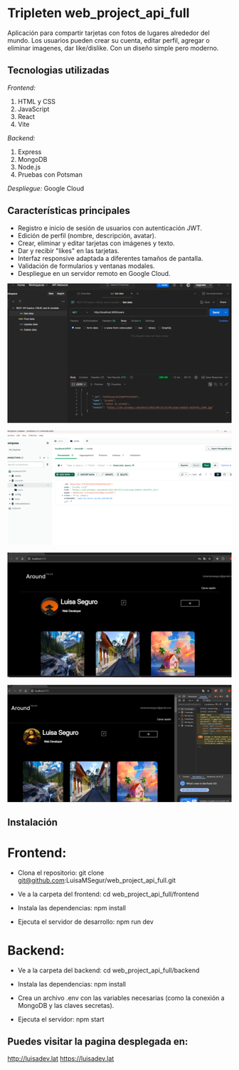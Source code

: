 # Tripleten web_project_api_full

Aplicación para compartir tarjetas con fotos de lugares alrededor del mundo. Los usuarios pueden crear su cuenta, editar perfil, agregar o eliminar imagenes, dar like/dislike. Con un diseño simple pero moderno.

## Tecnologias utilizadas

_Frontend:_

1. HTML y CSS
2. JavaScript
3. React
4. Vite

_Backend:_

1. Express
2. MongoDB
3. Node.js
4. Pruebas con Potsman

_Despliegue:_
Google Cloud

## Características principales

- Registro e inicio de sesión de usuarios con autenticación JWT.
- Edición de perfil (nombre, descripción, avatar).
- Crear, eliminar y editar tarjetas con imágenes y texto.
- Dar y recibir "likes" en las tarjetas.
- Interfaz responsive adaptada a diferentes tamaños de pantalla.
- Validación de formularios y ventanas modales.
- Despliegue en un servidor remoto en Google Cloud.

![alt text](<backend/images/Captura de pantalla 2025-01-16 001011.png>)

![alt text](<backend/images/Captura de pantalla 2025-01-16 142254.png>)

![alt text](<frontend/src/images/Captura de pantalla 2025-02-17 123334.png>)

![alt text](<frontend/src/images/Captura de pantalla 2025-02-17 123533.png>)

## Instalación

# Frontend:

- Clona el repositorio:
  git clone git@github.com:LuisaMSegur/web_project_api_full.git

- Ve a la carpeta del frontend:
  cd web_project_api_full/frontend

- Instala las dependencias:
  npm install

- Ejecuta el servidor de desarrollo:
  npm run dev

# Backend:

- Ve a la carpeta del backend:
  cd web_project_api_full/backend

- Instala las dependencias:
  npm install

* Crea un archivo .env con las variables necesarias (como la conexión a MongoDB y las claves secretas).

- Ejecuta el servidor:
  npm start

## Puedes visitar la pagina desplegada en:

http://luisadev.lat
https://luisadev.lat

